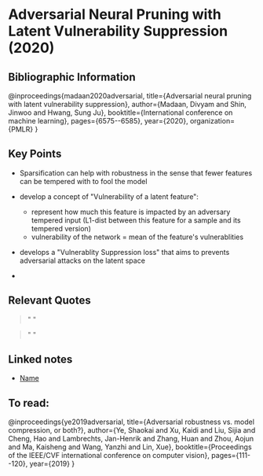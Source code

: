 # Adversarial Neural Pruning with Latent Vulnerability Suppression (2020)

## Bibliographic Information
@inproceedings{madaan2020adversarial,
  title={Adversarial neural pruning with latent vulnerability suppression},
  author={Madaan, Divyam and Shin, Jinwoo and Hwang, Sung Ju},
  booktitle={International conference on machine learning},
  pages={6575--6585},
  year={2020},
  organization={PMLR}
}

## Key Points
- Sparsification can help with robustness in the sense that fewer features can be tempered with to fool the model
- develop a concept of "Vulnerability of a latent feature": 
    - represent how much this feature is impacted by an adversary tempered input (L1-dist between this feature for a sample and its tempered version)
    - vulnerability of the network = mean of the feature's vulnerablities

- develops a "Vulnerablity Suppression loss" that aims to prevents adversarial attacks on the latent space 
- 
## Relevant Quotes
> " " 

> " " 

## Linked notes 
- [Name](path/to/note)

## To read: 
@inproceedings{ye2019adversarial,
  title={Adversarial robustness vs. model compression, or both?},
  author={Ye, Shaokai and Xu, Kaidi and Liu, Sijia and Cheng, Hao and Lambrechts, Jan-Henrik and Zhang, Huan and Zhou, Aojun and Ma, Kaisheng and Wang, Yanzhi and Lin, Xue},
  booktitle={Proceedings of the IEEE/CVF international conference on computer vision},
  pages={111--120},
  year={2019}
}